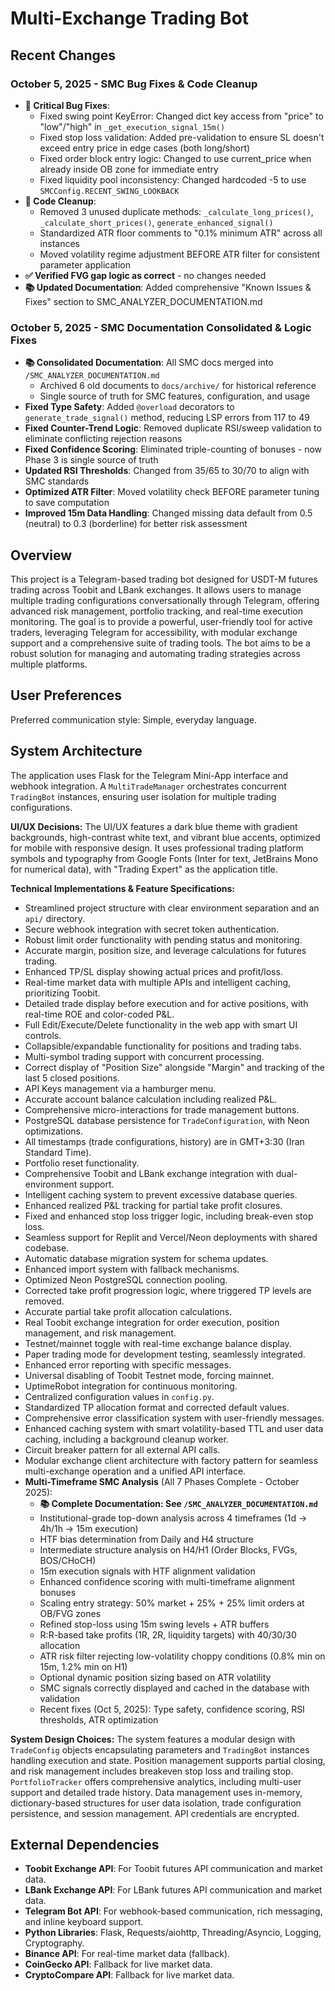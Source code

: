 # Multi-Exchange Trading Bot

## Recent Changes

### October 5, 2025 - SMC Bug Fixes & Code Cleanup
- **🐛 Critical Bug Fixes**:
  - Fixed swing point KeyError: Changed dict key access from "price" to "low"/"high" in `_get_execution_signal_15m()`
  - Fixed stop loss validation: Added pre-validation to ensure SL doesn't exceed entry price in edge cases (both long/short)
  - Fixed order block entry logic: Changed to use current_price when already inside OB zone for immediate entry
  - Fixed liquidity pool inconsistency: Changed hardcoded -5 to use `SMCConfig.RECENT_SWING_LOOKBACK`
- **🧹 Code Cleanup**:
  - Removed 3 unused duplicate methods: `_calculate_long_prices()`, `_calculate_short_prices()`, `generate_enhanced_signal()`
  - Standardized ATR floor comments to "0.1% minimum ATR" across all instances
  - Moved volatility regime adjustment BEFORE ATR filter for consistent parameter application
- **✅ Verified FVG gap logic as correct** - no changes needed
- **📚 Updated Documentation**: Added comprehensive "Known Issues & Fixes" section to SMC_ANALYZER_DOCUMENTATION.md

### October 5, 2025 - SMC Documentation Consolidated & Logic Fixes
- **📚 Consolidated Documentation**: All SMC docs merged into `/SMC_ANALYZER_DOCUMENTATION.md`
  - Archived 6 old documents to `docs/archive/` for historical reference
  - Single source of truth for SMC features, configuration, and usage
- **Fixed Type Safety**: Added `@overload` decorators to `generate_trade_signal()` method, reducing LSP errors from 117 to 49
- **Fixed Counter-Trend Logic**: Removed duplicate RSI/sweep validation to eliminate conflicting rejection reasons
- **Fixed Confidence Scoring**: Eliminated triple-counting of bonuses - now Phase 3 is single source of truth
- **Updated RSI Thresholds**: Changed from 35/65 to 30/70 to align with SMC standards
- **Optimized ATR Filter**: Moved volatility check BEFORE parameter tuning to save computation
- **Improved 15m Data Handling**: Changed missing data default from 0.5 (neutral) to 0.3 (borderline) for better risk assessment

## Overview
This project is a Telegram-based trading bot designed for USDT-M futures trading across Toobit and LBank exchanges. It allows users to manage multiple trading configurations conversationally through Telegram, offering advanced risk management, portfolio tracking, and real-time execution monitoring. The goal is to provide a powerful, user-friendly tool for active traders, leveraging Telegram for accessibility, with modular exchange support and a comprehensive suite of trading tools. The bot aims to be a robust solution for managing and automating trading strategies across multiple platforms.

## User Preferences
Preferred communication style: Simple, everyday language.

## System Architecture
The application uses Flask for the Telegram Mini-App interface and webhook integration. A `MultiTradeManager` orchestrates concurrent `TradingBot` instances, ensuring user isolation for multiple trading configurations.

**UI/UX Decisions:**
The UI/UX features a dark blue theme with gradient backgrounds, high-contrast white text, and vibrant blue accents, optimized for mobile with responsive design. It uses professional trading platform symbols and typography from Google Fonts (Inter for text, JetBrains Mono for numerical data), with "Trading Expert" as the application title.

**Technical Implementations & Feature Specifications:**
- Streamlined project structure with clear environment separation and an `api/` directory.
- Secure webhook integration with secret token authentication.
- Robust limit order functionality with pending status and monitoring.
- Accurate margin, position size, and leverage calculations for futures trading.
- Enhanced TP/SL display showing actual prices and profit/loss.
- Real-time market data with multiple APIs and intelligent caching, prioritizing Toobit.
- Detailed trade display before execution and for active positions, with real-time ROE and color-coded P&L.
- Full Edit/Execute/Delete functionality in the web app with smart UI controls.
- Collapsible/expandable functionality for positions and trading tabs.
- Multi-symbol trading support with concurrent processing.
- Correct display of "Position Size" alongside "Margin" and tracking of the last 5 closed positions.
- API Keys management via a hamburger menu.
- Accurate account balance calculation including realized P&L.
- Comprehensive micro-interactions for trade management buttons.
- PostgreSQL database persistence for `TradeConfiguration`, with Neon optimizations.
- All timestamps (trade configurations, history) are in GMT+3:30 (Iran Standard Time).
- Portfolio reset functionality.
- Comprehensive Toobit and LBank exchange integration with dual-environment support.
- Intelligent caching system to prevent excessive database queries.
- Enhanced realized P&L tracking for partial take profit closures.
- Fixed and enhanced stop loss trigger logic, including break-even stop loss.
- Seamless support for Replit and Vercel/Neon deployments with shared codebase.
- Automatic database migration system for schema updates.
- Enhanced import system with fallback mechanisms.
- Optimized Neon PostgreSQL connection pooling.
- Corrected take profit progression logic, where triggered TP levels are removed.
- Accurate partial take profit allocation calculations.
- Real Toobit exchange integration for order execution, position management, and risk management.
- Testnet/mainnet toggle with real-time exchange balance display.
- Paper trading mode for development testing, seamlessly integrated.
- Enhanced error reporting with specific messages.
- Universal disabling of Toobit Testnet mode, forcing mainnet.
- UptimeRobot integration for continuous monitoring.
- Centralized configuration values in `config.py`.
- Standardized TP allocation format and corrected default values.
- Comprehensive error classification system with user-friendly messages.
- Enhanced caching system with smart volatility-based TTL and user data caching, including a background cleanup worker.
- Circuit breaker pattern for all external API calls.
- Modular exchange client architecture with factory pattern for seamless multi-exchange operation and a unified API interface.
- **Multi-Timeframe SMC Analysis** (All 7 Phases Complete - October 2025):
  - **📚 Complete Documentation: See `/SMC_ANALYZER_DOCUMENTATION.md`**
  - Institutional-grade top-down analysis across 4 timeframes (1d → 4h/1h → 15m execution)
  - HTF bias determination from Daily and H4 structure
  - Intermediate structure analysis on H4/H1 (Order Blocks, FVGs, BOS/CHoCH)
  - 15m execution signals with HTF alignment validation
  - Enhanced confidence scoring with multi-timeframe alignment bonuses
  - Scaling entry strategy: 50% market + 25% + 25% limit orders at OB/FVG zones
  - Refined stop-loss using 15m swing levels + ATR buffers
  - R:R-based take profits (1R, 2R, liquidity targets) with 40/30/30 allocation
  - ATR risk filter rejecting low-volatility choppy conditions (0.8% min on 15m, 1.2% min on H1)
  - Optional dynamic position sizing based on ATR volatility
  - SMC signals correctly displayed and cached in the database with validation
  - Recent fixes (Oct 5, 2025): Type safety, confidence scoring, RSI thresholds, ATR optimization

**System Design Choices:**
The system features a modular design with `TradeConfig` objects encapsulating parameters and `TradingBot` instances handling execution and state. Position management supports partial closing, and risk management includes breakeven stop loss and trailing stop. `PortfolioTracker` offers comprehensive analytics, including multi-user support and detailed trade history. Data management uses in-memory, dictionary-based structures for user data isolation, trade configuration persistence, and session management. API credentials are encrypted.

## External Dependencies
- **Toobit Exchange API**: For Toobit futures API communication and market data.
- **LBank Exchange API**: For LBank futures API communication and market data.
- **Telegram Bot API**: For webhook-based communication, rich messaging, and inline keyboard support.
- **Python Libraries**: Flask, Requests/aiohttp, Threading/Asyncio, Logging, Cryptography.
- **Binance API**: For real-time market data (fallback).
- **CoinGecko API**: Fallback for live market data.
- **CryptoCompare API**: Fallback for live market data.
